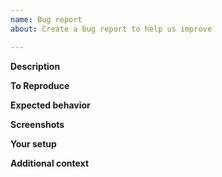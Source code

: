 ```yaml
---
name: Bug report
about: Create a bug report to help us improve

---
```


**Description**
<!--A clear and concise description of what the bug is.-->

**To Reproduce**
<!--Describe the steps necessary to reproduce the behavior-->

**Expected behavior**
<!--A clear and concise description of what you expected to happen.-->

**Screenshots**
<!--If applicable, add screenshots to help explain your problem.-->

**Your setup**
<!--Describe the system you are running on. Usually, just the OS and apollo version is fine.-->

**Additional context**
<!--Add any other context about the problem here.-->
